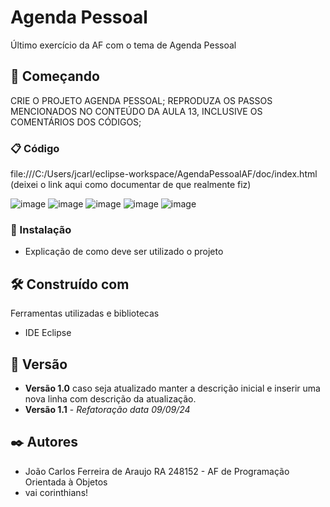 # Agenda Pessoal

Último exercício da AF com o tema de Agenda Pessoal

## 🚀 Começando

CRIE O PROJETO AGENDA PESSOAL;
REPRODUZA OS PASSOS MENCIONADOS NO CONTEÚDO DA AULA 13, INCLUSIVE OS
COMENTÁRIOS DOS CÓDIGOS;

### 📋 Código

file:///C:/Users/jcarl/eclipse-workspace/AgendaPessoalAF/doc/index.html      (deixei o link aqui como documentar de que realmente fiz)

![image](https://github.com/user-attachments/assets/780c6141-29e2-4f27-b322-90ab75141ba5)
![image](https://github.com/user-attachments/assets/7ae6226f-cd4e-449d-ab15-61d46ab28557)
![image](https://github.com/user-attachments/assets/07e202da-8784-474a-9190-ef74e817512a)
![image](https://github.com/user-attachments/assets/6907a906-1245-4eaa-af56-e490e77950c1)
![image](https://github.com/user-attachments/assets/0c7b88f0-2724-4ffb-8a73-7b3122433f60)


### 🔧 Instalação

* Explicação de como deve ser utilizado o projeto

## 🛠️ Construído com

Ferramentas utilizadas e bibliotecas

* IDE Eclipse

## 📌 Versão

* **Versão 1.0** caso seja atualizado manter a descrição inicial e inserir uma nova linha com descrição da atualização.
* **Versão 1.1** - *Refatoração* *data 09/09/24*

## ✒️ Autores

* João Carlos Ferreira de Araujo RA 248152 - AF de Programação Orientada à Objetos
* vai corinthians!

